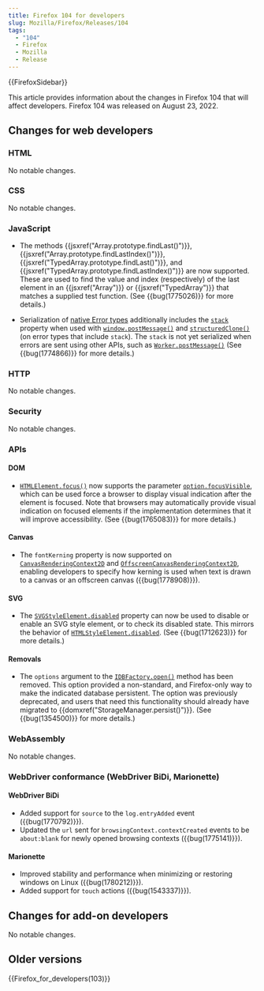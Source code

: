 ```yaml
---
title: Firefox 104 for developers
slug: Mozilla/Firefox/Releases/104
tags:
  - "104"
  - Firefox
  - Mozilla
  - Release
---
```


{{FirefoxSidebar}}

This article provides information about the changes in Firefox 104 that will affect developers. Firefox 104 was released on August 23, 2022.

## Changes for web developers

### HTML

No notable changes.

### CSS

No notable changes.

### JavaScript

- The methods {{jsxref("Array.prototype.findLast()")}}, {{jsxref("Array.prototype.findLastIndex()")}}, {{jsxref("TypedArray.prototype.findLast()")}}, and {{jsxref("TypedArray.prototype.findLastIndex()")}} are now supported.
  These are used to find the value and index (respectively) of the last element in an {{jsxref("Array")}} or {{jsxref("TypedArray")}} that matches a supplied test function.
  (See {{bug(1775026)}} for more details.)

- Serialization of [native Error types](/en-US/docs/Web/JavaScript/Reference/Global_Objects/Error#error_types) additionally includes the [`stack`](/en-US/docs/Web/JavaScript/Reference/Global_Objects/Error/Stack) property when used with [`window.postMessage()`](/en-US/docs/Web/API/Window/postMessage) and [`structuredClone()`](/en-US/docs/Web/API/structuredClone) (on error types that include `stack`).
  The `stack` is not yet serialized when errors are sent using other APIs, such as [`Worker.postMessage()`](/en-US/docs/Web/API/Worker/postMessage)
  (See {{bug(1774866)}} for more details.)

### HTTP

No notable changes.

### Security

No notable changes.

### APIs

#### DOM

- [`HTMLElement.focus()`](/en-US/docs/Web/API/HTMLElement/focus) now supports the parameter [`option.focusVisible`](/en-US/docs/Web/API/HTMLElement/focus#focusvisible), which can be used force a browser to display visual indication after the element is focused.
  Note that browsers may automatically provide visual indication on focused elements if the implementation determines that it will improve accessibility.
  (See {{bug(1765083)}} for more details.)

#### Canvas

- The `fontKerning` property is now supported on [`CanvasRenderingContext2D`](/en-US/docs/Web/API/CanvasRenderingContext2D/fontKerning) and [`OffscreenCanvasRenderingContext2D`](/en-US/docs/Web/API/OffscreenCanvasRenderingContext2D), enabling developers to specify how kerning is used when text is drawn to a canvas or an offscreen canvas ({{bug(1778908)}}).

#### SVG

- The [`SVGStyleElement.disabled`](/en-US/docs/Web/API/SVGStyleElement/disabled) property can now be used to disable or enable an SVG style element, or to check its disabled state.
  This mirrors the behavior of [`HTMLStyleElement.disabled`](/en-US/docs/Web/API/HTMLStyleElement/disabled).
  (See {{bug(1712623)}} for more details.)

#### Removals

- The `options` argument to the [`IDBFactory.open()`](/en-US/docs/Web/API/IDBFactory/open) method has been removed.
  This option provided a non-standard, and Firefox-only way to make the indicated database persistent.
  The option was previously deprecated, and users that need this functionality should already have migrated to {{domxref("StorageManager.persist()")}}.
  (See {{bug(1354500)}} for more details.)

### WebAssembly

No notable changes.

### WebDriver conformance (WebDriver BiDi, Marionette)

#### WebDriver BiDi

- Added support for `source` to the `log.entryAdded` event ({{bug(1770792)}}).
- Updated the `url` sent for `browsingContext.contextCreated` events to be `about:blank` for newly opened browsing contexts ({{bug(1775141)}}).

#### Marionette

- Improved stability and performance when minimizing or restoring windows on Linux ({{bug(1780212)}}).
- Added support for `touch` actions ({{bug(1543337)}}).

## Changes for add-on developers

No notable changes.

## Older versions

{{Firefox_for_developers(103)}}
